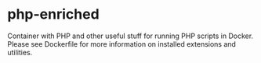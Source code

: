 # php-enriched
Container with PHP and other useful stuff for running PHP scripts in Docker. Please see Dockerfile for more information on installed extensions and utilities.
